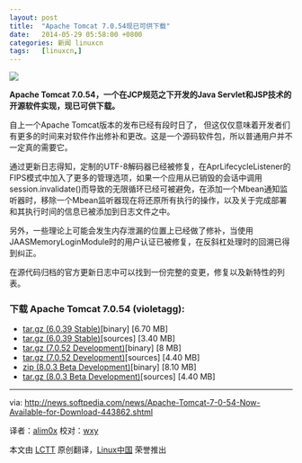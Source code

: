 ```yaml
---
layout: post
title:	"Apache Tomcat 7.0.54现已可供下载"
date:	2014-05-29 05:58:00 +0800 
categories:	新闻 linuxcn 
tags:	[linuxcn,]
---
```



![](/Asserts/Images//attachment/album/201405/28/225858yzhohxnwnt0zk4wx.jpg)


**Apache Tomcat 7.0.54，一个在JCP规范之下开发的Java Servlet和JSP技术的开源软件实现，现已可供下载。**


自上一个Apache Tomcat版本的发布已经有段时日了， 但这仅仅意味着开发者们有更多的时间来对软件作出修补和更改。这是一个源码软件包，所以普通用户并不一定真的需要它。


通过更新日志得知，定制的UTF-8解码器已经被修复，在AprLifecycleListener的FIPS模式中加入了更多的管理选项，如果一个应用从已销毁的会话中调用session.invalidate()而导致的无限循环已经可被避免，在添加一个Mbean通知监听器时，移除一个Mbean监听器现在将还原所有执行的操作，以及关于完成部署和其执行时间的信息已被添加到日志文件之中。


另外，一些理论上可能会发生内存泄漏的位置上已经做了修补，当使用JAASMemoryLoginModule时的用户认证已被修复，在反斜杠处理时的回溯已得到纠正。


在源代码归档的官方更新日志中可以找到一份完整的变更，修复以及新特性的列表。


### 下载 Apache Tomcat 7.0.54 (violetagg):


* [tar.gz (6.0.39 Stable)](http://mirrors.hostingromania.ro/apache.org/tomcat/tomcat-6/v6.0.39/bin/apache-tomcat-6.0.39.tar.gz)[binary] [6.70 MB]
* [tar.gz (6.0.39 Stable)](http://mirrors.hostingromania.ro/apache.org/tomcat/tomcat-6/v6.0.39/src/apache-tomcat-6.0.39-src.tar.gz)[sources] [3.40 MB]
* [tar.gz (7.0.52 Development)](http://www.apache.org/dist/tomcat/tomcat-7/v7.0.52/bin/apache-tomcat-7.0.52.tar.gz)[binary] [8 MB]
* [tar.gz (7.0.52 Development)](http://www.apache.org/dist/tomcat/tomcat-7/v7.0.52/src/apache-tomcat-7.0.52-src.tar.gz)[sources] [4.40 MB]
* [zip (8.0.3 Beta Development)](http://mirrors.hostingromania.ro/apache.org/tomcat/tomcat-8/v8.0.3/bin/apache-tomcat-8.0.3.tar.gz)[binary] [8.10 MB]
* [tar.gz (8.0.3 Beta Development)](http://mirrors.hostingromania.ro/apache.org/tomcat/tomcat-8/v8.0.3/src/apache-tomcat-8.0.3-src.tar.gz)[sources] [4.40 MB]




---


via: <http://news.softpedia.com/news/Apache-Tomcat-7-0-54-Now-Available-for-Download-443862.shtml>


译者：[alim0x](https://github.com/alim0x) 校对：[wxy](https://github.com/wxy)


本文由 [LCTT](https://github.com/LCTT/TranslateProject) 原创翻译，[Linux中国](http://linux.cn/) 荣誉推出
